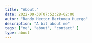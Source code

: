 ```yaml
---
title: "About."
date: 2022-09-30T07:52:28+02:00
autor: "Randy Hector Bartumeu Huergo"
description: "A bit about me"
tags: ["me", "about", "contact" ]
type: about
---
```


